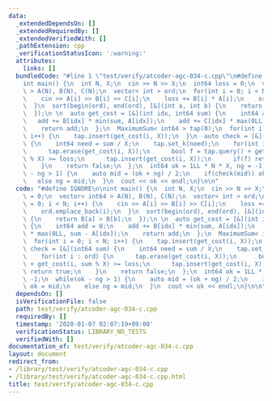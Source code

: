 ```yaml
---
data:
  _extendedDependsOn: []
  _extendedRequiredBy: []
  _extendedVerifiedWith: []
  _pathExtension: cpp
  _verificationStatusIcon: ':warning:'
  attributes:
    links: []
  bundledCode: "#line 1 \"test/verify/atcoder-agc-034-c.cpp\"\n#define IGNORE\n\n\
    int main() {\n  int N, X;\n  cin >> N >> X;\n  int64 loss = 0;\n  vector< int64\
    \ > A(N), B(N), C(N);\n  vector< int > ord;\n  for(int i = 0; i < N; i++) {\n\
    \    cin >> A[i] >> B[i] >> C[i];\n    loss += B[i] * A[i];\n    ord.emplace_back(i);\n\
    \  }\n  sort(begin(ord), end(ord), [&](int a, int b) {\n    return B[a] > B[b];\n\
    \  });\n \n  auto get_cost = [&](int idx, int64 sum) {\n    int64 add = 0;\n \
    \   add += B[idx] * min(sum, A[idx]);\n    add += C[idx] * max(0LL, sum - A[idx]);\n\
    \    return add;\n  };\n  MaximumSum< int64 > tap(0);\n  for(int i = 0; i < N;\
    \ i++) {\n    tap.insert(get_cost(i, X));\n  }\n  auto check = [&](int64 sum)\
    \ {\n    int64 need = sum / X;\n    tap.set_k(need);\n    for(int i : ord) {\n\
    \      tap.erase(get_cost(i, X));\n      bool f = tap.query() + get_cost(i, sum\
    \ % X) >= loss;\n      tap.insert(get_cost(i, X));\n      if(f) return true;\n\
    \    }\n    return false;\n  };\n  int64 ok = 1LL * N * X, ng = -1;\n  while(ok\
    \ - ng > 1) {\n    auto mid = (ok + ng) / 2;\n    if(check(mid)) ok = mid;\n \
    \   else ng = mid;\n  }\n  cout << ok << endl;\n}\n\n"
  code: "#define IGNORE\n\nint main() {\n  int N, X;\n  cin >> N >> X;\n  int64 loss\
    \ = 0;\n  vector< int64 > A(N), B(N), C(N);\n  vector< int > ord;\n  for(int i\
    \ = 0; i < N; i++) {\n    cin >> A[i] >> B[i] >> C[i];\n    loss += B[i] * A[i];\n\
    \    ord.emplace_back(i);\n  }\n  sort(begin(ord), end(ord), [&](int a, int b)\
    \ {\n    return B[a] > B[b];\n  });\n \n  auto get_cost = [&](int idx, int64 sum)\
    \ {\n    int64 add = 0;\n    add += B[idx] * min(sum, A[idx]);\n    add += C[idx]\
    \ * max(0LL, sum - A[idx]);\n    return add;\n  };\n  MaximumSum< int64 > tap(0);\n\
    \  for(int i = 0; i < N; i++) {\n    tap.insert(get_cost(i, X));\n  }\n  auto\
    \ check = [&](int64 sum) {\n    int64 need = sum / X;\n    tap.set_k(need);\n\
    \    for(int i : ord) {\n      tap.erase(get_cost(i, X));\n      bool f = tap.query()\
    \ + get_cost(i, sum % X) >= loss;\n      tap.insert(get_cost(i, X));\n      if(f)\
    \ return true;\n    }\n    return false;\n  };\n  int64 ok = 1LL * N * X, ng =\
    \ -1;\n  while(ok - ng > 1) {\n    auto mid = (ok + ng) / 2;\n    if(check(mid))\
    \ ok = mid;\n    else ng = mid;\n  }\n  cout << ok << endl;\n}\n\n"
  dependsOn: []
  isVerificationFile: false
  path: test/verify/atcoder-agc-034-c.cpp
  requiredBy: []
  timestamp: '2020-01-07 02:07:19+09:00'
  verificationStatus: LIBRARY_NO_TESTS
  verifiedWith: []
documentation_of: test/verify/atcoder-agc-034-c.cpp
layout: document
redirect_from:
- /library/test/verify/atcoder-agc-034-c.cpp
- /library/test/verify/atcoder-agc-034-c.cpp.html
title: test/verify/atcoder-agc-034-c.cpp
---
```

